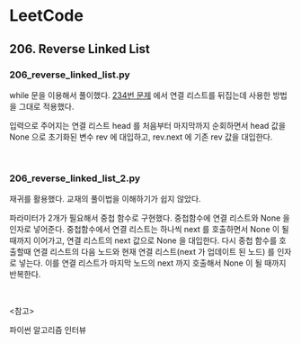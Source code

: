 # LeetCode

## 206. Reverse Linked List

### 206_reverse_linked_list.py

while 문을 이용해서 풀이했다. [234번 문제](https://leetcode.com/problems/palindrome-linked-list/) 에서 연결 리스트를 뒤집는데 사용한 방법을 그대로 적용했다.

입력으로 주어지는 연결 리스트 head 를 처음부터 마지막까지 순회하면서 head 값을 None 으로 초기화된 변수 rev 에 대입하고, rev.next 에 기존 rev 값을 대입한다.

<br>

### 206_reverse_linked_list_2.py

재귀를 활용했다. 교재의 풀이법을 이해하기가 쉽지 않았다.

파라미터가 2개가 필요해서 중첩 함수로 구현했다. 중첩함수에 연결 리스트와 None 을 인자로 넣어준다. 중첩함수에서 연결 리스트는 하나씩 next 를 호출하면서 None 이 될때까지 이어가고, 연결 리스트의 next 값으로 None 을 대입한다. 다시 중첩 함수를 호출할때 연결 리스트의 다음 노드와 현재 연결 리스트(next 가 업데이트 된 노드) 를 인자로 넣는다. 이를 연결 리스트가 마지막 노드의 next 까지 호출해서 None 이 될 때까지 반복한다.

<br>

<참고>

파이썬 알고리즘 인터뷰


